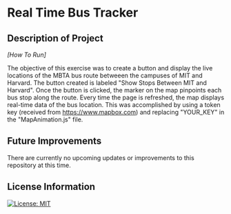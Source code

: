 # Real Time Bus Tracker #

## Description of Project ##
_[How To Run]_

The objective of this exercise was to create a button and display the live locations of the MBTA bus route betweeen the campuses of MIT and Harvard. The button created is labeled "Show Stops Between MIT and Harvard". Once the button is clicked, the marker on the map pinpoints each bus stop along the route. Every time the page is refreshed, the map displays real-time data of the bus location. This was accomplished by using a token key (received from https://www.mapbox.com) and replacing "YOUR_KEY" in the "MapAnimation.js" file.

## Future Improvements ##
There are currently no upcoming updates or improvements to this repository at this time.

## License Information ##
[![License: MIT](https://img.shields.io/badge/License-MIT-yellow.svg)](https://opensource.org/licenses/MIT)
